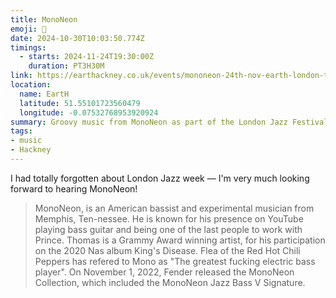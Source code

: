 ```yaml
---
title: MonoNeon 
emoji: 🪩
date: 2024-10-30T10:03:50.774Z
timings:
  - starts: 2024-11-24T19:30:00Z
    duration: PT3H30M
link: https://earthackney.co.uk/events/mononeon-24th-nov-earth-london-tickets-v3pm7l/
location:
  name: EartH
  latitude: 51.55101723560479
  longitude: -0.07532768953920924
summary: Groovy music from MonoNeon as part of the London Jazz Festival
tags:
- music
- Hackney
---
```

I had totally forgotten about London Jazz week — I'm very much looking forward to hearing MonoNeon!

> MonoNeon, is an American bassist and experimental musician from Memphis, Ten-nessee. He is known for his presence on YouTube playing bass guitar and being one of the last people to work with Prince. Thomas is a Grammy Award winning artist, for his participation on the 2020 Nas album King's Disease. Flea of the Red Hot Chili Peppers has refered to Mono as "The greatest fucking electric bass player". On November 1, 2022, Fender released the MonoNeon Collection, which included the MonoNeon Jazz Bass V Signature.
